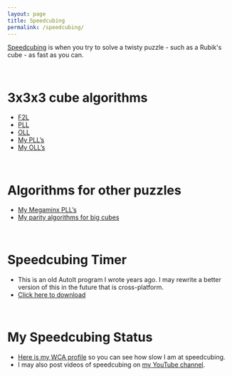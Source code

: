 ```yaml
---
layout: page
title: Speedcubing
permalink: /speedcubing/
---
```


[Speedcubing](http://en.wikipedia.org/wiki/Speedcubing) is when you try to solve a twisty puzzle - such as a Rubik's cube - as fast as you can.

<br>

# 3x3x3 cube algorithms

-   [F2L](http://speedsolving.com/wiki/index.php/F2L)
-   [PLL](http://speedsolving.com/wiki/index.php/PLL)
-   [OLL](http://speedsolving.com/wiki/index.php/OLL)
-   [My PLL’s](/data/cubing/1-look%20PLL.html)
-   [My OLL’s](/data/cubing/1-look%20OLL.html)

<br>

# Algorithms for other puzzles

-   [My Megaminx PLL’s](/data/cubing/Megaminx%20LL%20algs.txt)
-   [My parity algorithms for big cubes](/data/cubing/Parity%20algs.txt)

<br>

# Speedcubing Timer

-   This is an old AutoIt program I wrote years ago. I may rewrite a better version of this in the future that is cross-platform.
-   [Click here to download](/downloads/speedcubing_timer.zip)

<br>

# My Speedcubing Status

-   [Here is my WCA profile](https://www.worldcubeassociation.org/results/p.php?i=2012HEBE01) so you can see how slow I am at speedcubing.
-   I may also post videos of speedcubing on [my YouTube channel](https://www.youtube.com/channel/UCO5dyB7h-s9UU8KYEbv487A).
